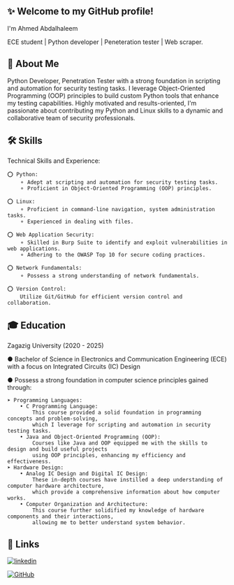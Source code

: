 ## ✨ Welcome to my GitHub profile!
I'm Ahmed Abdalhaleem

ECE student | Python developer | Peneteration tester | Web scraper.

## 🚀 About Me
Python Developer, Penetration Tester with a strong foundation in scripting and automation for security testing tasks.
I leverage Object-Oriented Programming (OOP) principles to build custom Python tools that enhance my testing capabilities.
Highly motivated and results-oriented, I'm passionate about contributing my Python and Linux skills to a dynamic and collaborative team of security professionals.

## 🛠 Skills
Technical Skills and Experience:

    ⭕ Python:
        ⚬ Adept at scripting and automation for security testing tasks.
        ⚬ Proficient in Object-Oriented Programming (OOP) principles.
        
    ⭕ Linux:
        ⚬ Proficient in command-line navigation, system administration tasks.
        ⚬ Experienced in dealing with files.

    ⭕ Web Application Security:
        ⚬ Skilled in Burp Suite to identify and exploit vulnerabilities in web applications.
        ⚬ Adhering to the OWASP Top 10 for secure coding practices.

    ⭕ Network Fundamentals:
        ⚬ Possess a strong understanding of network fundamentals.
    
    ⭕ Version Control:
        Utilize Git/GitHub for efficient version control and collaboration.
        
## 🎓 Education
Zagazig University (2020 - 2025)

● Bachelor of Science in Electronics and Communication Engineering (ECE) with a focus on Integrated Circuits (IC) Design

● Possess a strong foundation in computer science principles gained through:

    ➤ Programming Languages:
        • C Programming Language:
            This course provided a solid foundation in programming concepts and problem-solving,
            which I leverage for scripting and automation in security testing tasks.
        • Java and Object-Oriented Programming (OOP):
            Courses like Java and OOP equipped me with the skills to design and build useful projects
            using OOP principles, enhancing my efficiency and effectiveness.
    ➤ Hardware Design:
        • Analog IC Design and Digital IC Design:
            These in-depth courses have instilled a deep understanding of computer hardware architecture,
            which provide a comprehensive information about how computer works.
        • Computer Organization and Architecture:
            This course further solidified my knowledge of hardware components and their interactions,
            allowing me to better understand system behavior.
            
## 🔗 Links
[![linkedin](https://img.shields.io/badge/linkedin-0A66C2?style=for-the-badge&logo=linkedin&logoColor=white)](https://www.linkedin.com/in/ahmed-abdalhaleem/)

[![GitHub](https://img.shields.io/badge/github-000000?style=for-the-badge&logo=github&logoColor=white)](https://github.com/ahmed-abdalhaleem)


